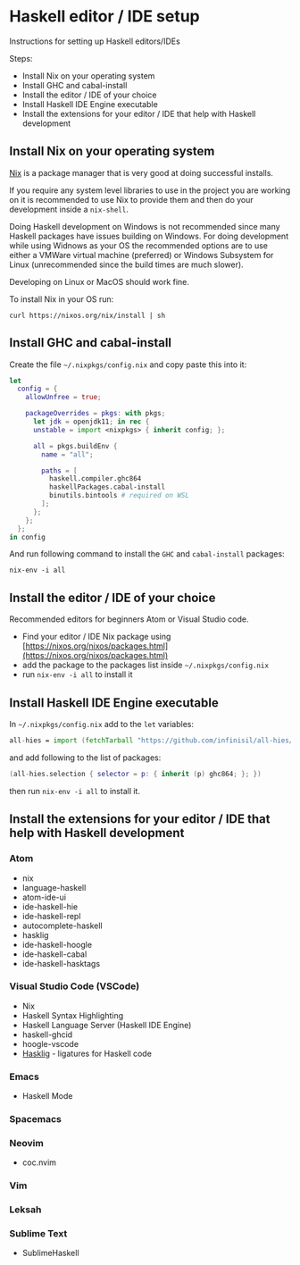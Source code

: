 # Haskell editor / IDE setup

Instructions for setting up Haskell editors/IDEs

Steps:

* Install Nix on your operating system
* Install GHC and cabal-install
* Install the editor / IDE of your choice
* Install Haskell IDE Engine executable
* Install the extensions for your editor / IDE that help with Haskell development

## Install Nix on your operating system

[Nix](https://nixos.org/nix/) is a package manager that is very good at doing successful installs.

If you require any system level libraries to use in the project you are working on it is recommended to use Nix to provide them and then do your development inside a `nix-shell`.

Doing Haskell development on Windows is not recommended since many Haskell packages have issues building on Windows. For doing development while using Widnows as your OS the recommended options are to use either a VMWare virtual machine (preferred) or Windows Subsystem for Linux (unrecommended since the build times are much slower).

Developing on Linux or MacOS should work fine.

To install Nix in your OS run:

```shell
curl https://nixos.org/nix/install | sh
```

## Install GHC and cabal-install

Create the file `~/.nixpkgs/config.nix` and copy paste this into it:

```nix
let
  config = {
    allowUnfree = true;

    packageOverrides = pkgs: with pkgs;
      let jdk = openjdk11; in rec {
      unstable = import <nixpkgs> { inherit config; };

      all = pkgs.buildEnv {
        name = "all";

        paths = [
          haskell.compiler.ghc864
          haskellPackages.cabal-install
          binutils.bintools # required on WSL
        ];
      };
    };
  };
in config
```

And run following command to install the `GHC` and `cabal-install` packages:

```shell
nix-env -i all
```

## Install the editor / IDE of your choice

Recommended editors for beginners Atom or Visual Studio code.

* Find your editor / IDE Nix package using [https://nixos.org/nixos/packages.html](https://nixos.org/nixos/packages.html)
* add the package to the packages list inside `~/.nixpkgs/config.nix`
* run `nix-env -i all` to install it

## Install Haskell IDE Engine executable

In `~/.nixpkgs/config.nix` add to the `let` variables:

 ```nix
all-hies = import (fetchTarball "https://github.com/infinisil/all-hies/tarball/master") {};
```

and add following to the list of packages:

 ```nix
(all-hies.selection { selector = p: { inherit (p) ghc864; }; })
```

then run `nix-env -i all` to install it.

## Install the extensions for your editor / IDE that help with Haskell development

### Atom

* nix
* language-haskell
* atom-ide-ui
* ide-haskell-hie
* ide-haskell-repl
* autocomplete-haskell
* hasklig
* ide-haskell-hoogle
* ide-haskell-cabal
* ide-haskell-hasktags

### Visual Studio Code (VSCode)

* Nix
* Haskell Syntax Highlighting
* Haskell Language Server (Haskell IDE Engine)
* haskell-ghcid
* hoogle-vscode
* [Hasklig](https://github.com/i-tu/Hasklig) - ligatures for Haskell code

### Emacs

* Haskell Mode

### Spacemacs

### Neovim

* coc.nvim

### Vim

### Leksah

### Sublime Text

* SublimeHaskell
